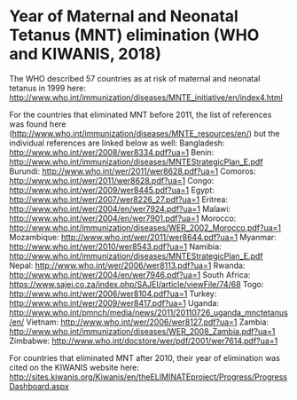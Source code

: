 # Year of Maternal and Neonatal Tetanus (MNT) elimination (WHO and KIWANIS, 2018)

The WHO described 57 countries as at risk of maternal and neonatal tetanus in 1999 here: http://www.who.int/immunization/diseases/MNTE_initiative/en/index4.html

For the countries that eliminated MNT before 2011, the list of references was found here (http://www.who.int/immunization/diseases/MNTE_resources/en/) but the individual references are linked below as well:
Bangladesh: http://www.who.int/wer/2008/wer8334.pdf?ua=1
Benin: http://www.who.int/immunization/diseases/MNTEStrategicPlan_E.pdf
Burundi: http://www.who.int/wer/2011/wer8628.pdf?ua=1
Comoros: http://www.who.int/wer/2011/wer8628.pdf?ua=1
Congo: http://www.who.int/wer/2009/wer8445.pdf?ua=1
Egypt: http://www.who.int/wer/2007/wer8226_27.pdf?ua=1
Eritrea: http://www.who.int/wer/2004/en/wer7924.pdf?ua=1
Malawi: http://www.who.int/wer/2004/en/wer7901.pdf?ua=1
Morocco: http://www.who.int/immunization/diseases/WER_2002_Morocco.pdf?ua=1
Mozambique: http://www.who.int/wer/2011/wer8644.pdf?ua=1
Myanmar: http://www.who.int/wer/2010/wer8543.pdf?ua=1
Namibia: http://www.who.int/immunization/diseases/MNTEStrategicPlan_E.pdf
Nepal: http://www.who.int/wer/2006/wer8113.pdf?ua=1
Rwanda: http://www.who.int/wer/2004/en/wer7946.pdf?ua=1
South Africa: https://www.sajei.co.za/index.php/SAJEI/article/viewFile/74/68
Togo: http://www.who.int/wer/2006/wer8104.pdf?ua=1
Turkey: http://www.who.int/wer/2009/wer8417.pdf?ua=1
Uganda: http://www.who.int/pmnch/media/news/2011/20110726_uganda_mnctetanus/en/
Vietnam: http://www.who.int/wer/2006/wer8127.pdf?ua=1
Zambia: http://www.who.int/immunization/diseases/WER_2008_Zambia.pdf?ua=1
Zimbabwe: http://www.who.int/docstore/wer/pdf/2001/wer7614.pdf?ua=1

For countries that eliminated MNT after 2010, their year of elimination was cited on the KIWANIS website here: 
http://sites.kiwanis.org/Kiwanis/en/theELIMINATEproject/Progress/ProgressDashboard.aspx